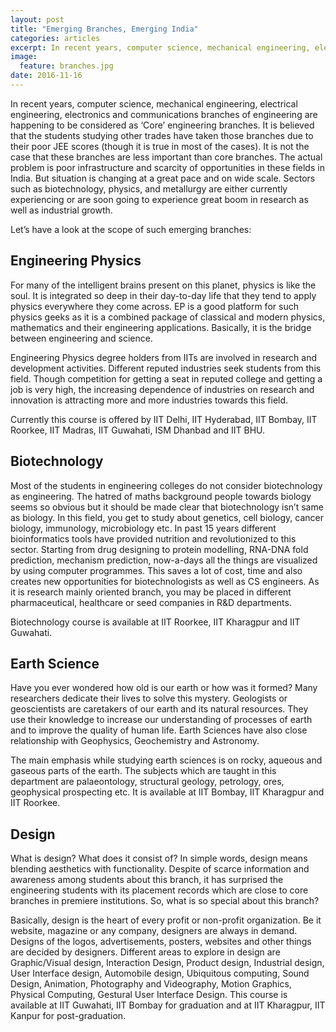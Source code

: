 ```yaml
---
layout: post
title: "Emerging Branches, Emerging India"
categories: articles
excerpt: In recent years, computer science, mechanical engineering, electrical engineering, electronics and communications branches of engineering 
image: 
  feature: branches.jpg
date: 2016-11-16
---
```

	

In recent years, computer science, mechanical engineering, electrical
engineering, electronics and communications branches of engineering are
happening to be considered as ‘Core’ engineering branches. It is
believed that the students studying other trades have taken those
branches due to their poor JEE scores (though it is true in most of the
cases). It is not the case that these branches are less important than
core branches. The actual problem is poor infrastructure and scarcity of
opportunities in these fields in India. But situation is changing at a
great pace and on wide scale. Sectors such as biotechnology, physics,
and metallurgy are either currently experiencing or are soon going to
experience great boom in research as well as industrial growth.

Let’s have a look at the scope of such emerging branches:

Engineering Physics
-------------------

For many of the intelligent brains present on this planet, physics is
like the soul. It is integrated so deep in their day-to-day life that
they tend to apply physics everywhere they come across. EP is a good
platform for such physics geeks as it is a combined package of classical
and modern physics, mathematics and their engineering applications.
Basically, it is the bridge between engineering and science.

Engineering Physics degree holders from IITs are involved in research
and development activities. Different reputed industries seek students
from this field. Though competition for getting a seat in reputed
college and getting a job is very high, the increasing dependence of
industries on research and innovation is attracting more and more
industries towards this field.

Currently this course is offered by IIT Delhi, IIT Hyderabad, IIT
Bombay, IIT Roorkee, IIT Madras, IIT Guwahati, ISM Dhanbad and IIT BHU.

Biotechnology
-------------

Most of the students in engineering colleges do not consider
biotechnology as engineering. The hatred of maths background people
towards biology seems so obvious but it should be made clear that
biotechnology isn’t same as biology. In this field, you get to study
about genetics, cell biology, cancer biology, immunology, microbiology
etc. In past 15 years different bioinformatics tools have provided
nutrition and revolutionized to this sector. Starting from drug
designing to protein modelling, RNA-DNA fold prediction, mechanism
prediction, now-a-days all the things are visualized by using computer
programmes. This saves a lot of cost, time and also creates new
opportunities for biotechnologists as well as CS engineers. As it is
research mainly oriented branch, you may be placed in different
pharmaceutical, healthcare or seed companies in R&D departments.

Biotechnology course is available at IIT Roorkee, IIT Kharagpur and IIT
Guwahati.

Earth Science
-------------

Have you ever wondered how old is our earth or how was it formed? Many
researchers dedicate their lives to solve this mystery. Geologists or
geoscientists are caretakers of our earth and its natural resources.
They use their knowledge to increase our understanding of processes of
earth and to improve the quality of human life. Earth Sciences have also
close relationship with Geophysics, Geochemistry and Astronomy.

The main emphasis while studying earth sciences is on rocky, aqueous and
gaseous parts of the earth. The subjects which are taught in this
department are palaeontology, structural geology, petrology, ores,
geophysical prospecting etc. It is available at IIT Bombay, IIT
Kharagpur and IIT Roorkee.

Design
------

What is design? What does it consist of? In simple words, design means
blending aesthetics with functionality. Despite of scarce information
and awareness among students about this branch, it has surprised the
engineering students with its placement records which are close to core
branches in premiere institutions. So, what is so special about this
branch?

Basically, design is the heart of every profit or non-profit
organization. Be it website, magazine or any company, designers are
always in demand. Designs of the logos, advertisements, posters,
websites and other things are decided by designers. Different areas to
explore in design are Graphic/Visual design, Interaction Design, Product
design, Industrial design, User Interface design, Automobile design,
Ubiquitous computing, Sound Design, Animation, Photography and
Videography, Motion Graphics, Physical Computing, Gestural User
Interface Design. This course is available at IIT Guwahati, IIT Bombay
for graduation and at IIT Kharagpur, IIT Kanpur for post-graduation.
